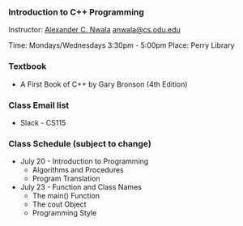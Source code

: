 ### Introduction to C++ Programming
Instructor: [Alexander C. Nwala](http://www.cs.odu.edu/~anwala/) <anwala@cs.odu.edu>

Time: Mondays/Wednesdays 3:30pm - 5:00pm
Place: Perry Library

### Textbook
* A First Book of C++ by Gary Bronson (4th Edition)

### Class Email list
* Slack - CS115

### Class Schedule (subject to change)
* July 20 - Introduction to Programming
	* Algorithms and Procedures 
	* Program Translation
* July 23 - Function and Class Names
	* The main() Function
	* The cout Object
	* Programming Style